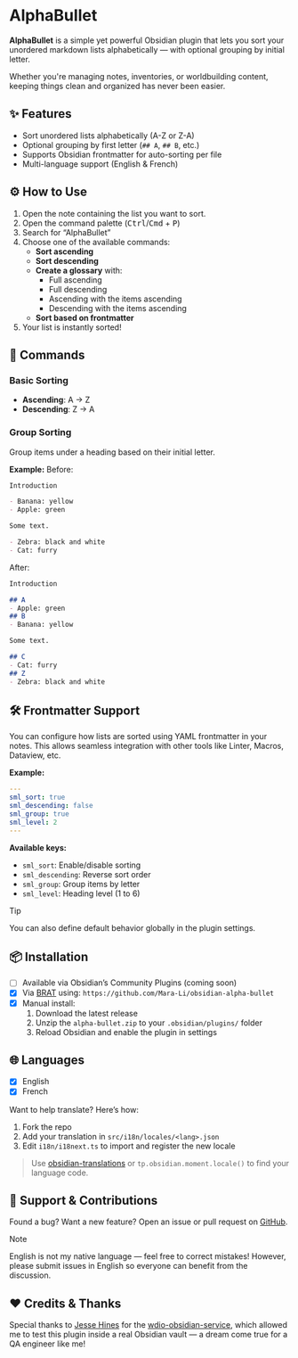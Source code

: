 # AlphaBullet

**AlphaBullet** is a simple yet powerful Obsidian plugin that lets you sort your unordered markdown lists alphabetically — with optional grouping by initial letter.

Whether you're managing notes, inventories, or worldbuilding content, keeping things clean and organized has never been easier.

## ✨ Features

- Sort unordered lists alphabetically (A-Z or Z-A)
- Optional grouping by first letter (`## A`, `## B`, etc.)
- Supports Obsidian frontmatter for auto-sorting per file
- Multi-language support (English & French)


## ⚙️ How to Use

1. Open the note containing the list you want to sort.
2. Open the command palette (<kbd>Ctrl</kbd>/<kbd>Cmd</kbd> + <kbd>P</kbd>)
3. Search for “AlphaBullet”
4. Choose one of the available commands:
   - **Sort ascending**
   - **Sort descending**
   - **Create a glossary** with:
     - Full ascending 
     - Full descending
     - Ascending with the items ascending
     - Descending with the items ascending
   - **Sort based on frontmatter**
5. Your list is instantly sorted!

## 🔧 Commands

### Basic Sorting
- **Ascending**: A → Z
- **Descending**: Z → A

### Group Sorting
Group items under a heading based on their initial letter.

**Example:**
Before:
```md
Introduction

- Banana: yellow
- Apple: green

Some text.

- Zebra: black and white
- Cat: furry
````

After:

```md
Introduction

## A
- Apple: green
## B
- Banana: yellow

Some text.

## C
- Cat: furry
## Z
- Zebra: black and white
```

## 🛠 Frontmatter Support

You can configure how lists are sorted using YAML frontmatter in your notes.
This allows seamless integration with other tools like Linter, Macros, Dataview, etc.

**Example:**

```yaml
---
sml_sort: true
sml_descending: false
sml_group: true
sml_level: 2
---
```

**Available keys:**

* `sml_sort`: Enable/disable sorting
* `sml_descending`: Reverse sort order
* `sml_group`: Group items by letter
* `sml_level`: Heading level (1 to 6)

> [!TIP]
> You can also define default behavior globally in the plugin settings.

## 📦 Installation

* [ ] Available via Obsidian’s Community Plugins (coming soon)
* [x] Via [BRAT](https://github.com/TfTHacker/obsidian42-brat) using:
  `https://github.com/Mara-Li/obsidian-alpha-bullet`
* [x] Manual install:
  1. Download the latest release
  2. Unzip the `alpha-bullet.zip` to your `.obsidian/plugins/` folder
  3. Reload Obsidian and enable the plugin in settings

## 🌐 Languages

* [x] English
* [x] French

Want to help translate? Here’s how:
1. Fork the repo
2. Add your translation in `src/i18n/locales/<lang>.json`
3. Edit `i18n/i18next.ts` to import and register the new locale

> Use [obsidian-translations](https://github.com/obsidianmd/obsidian-translations) or `tp.obsidian.moment.locale()` to find your language code.

## 🙋 Support & Contributions

Found a bug? Want a new feature?
Open an issue or pull request on [GitHub](https://github.com/Mara-Li/obsidian-list-sort/issues).

> [!NOTE]
> English is not my native language — feel free to correct mistakes!
> However, please submit issues in English so everyone can benefit from the discussion.

## ❤️ Credits & Thanks

Special thanks to [Jesse Hines](https://github.com/jesse-r-s-hines/wdio-obsidian-service) for the [wdio-obsidian-service](https://github.com/jesse-r-s-hines/wdio-obsidian-service), which allowed me to test this plugin inside a real Obsidian vault — a dream come true for a QA engineer like me!


